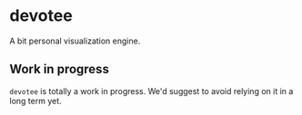 # devotee

A bit personal visualization engine.

## Work in progress

`devotee` is totally a work in progress.
We'd suggest to avoid relying on it in a long term yet.
